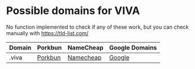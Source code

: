 # Possible domains for VIVA

No function implemented to check if any of these work, but you can check manually with https://tld-list.com/

| Domain | Porkbun | NameCheap | Google Domains |
|---|---|---|---|
| .viva | [Porkbun](https://porkbun.com/checkout/search?prb=e814663da1&tlds=&idnLanguage=&search=search&q=.viva) | [Namecheap](https://www.namecheap.com/domains/registration/results/?domain=.viva) | [Google](https://domains.google.com/registrar/search?searchTerm=.viva) |
